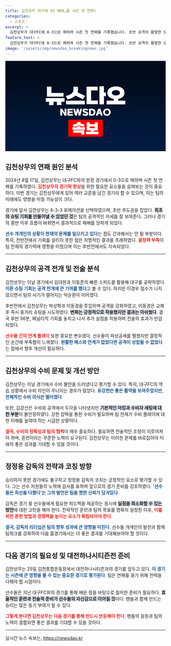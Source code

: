 ```yaml
---
title: 김천상무 대구에 03 패배…올 시즌 첫 연패!
categories:
  - 스포츠
excerpt: >
  김천상무가 대구FC에 0-3으로 패하며 시즌 첫 연패를 기록했습니다. 초반 공격의 활발한 모습에도 불구하고 결정력을 잃은 김천상무, 다음 홈경기에서 반전을 꾀할 수 있을까요?
feature_text: >
  김천상무가 대구FC에 0-3으로 패하며 시즌 첫 연패를 기록했습니다. 초반 공격의 활발한 모습에도 불구하고 결정력을 잃은 김천상무, 다음 홈경기에서 반전을 꾀할 수 있을까요?
image: '/assets/img/newsdao_breakingnews.jpg'
---
```


<p><img src="/assets/img/newsdao_breakingnews.jpg" alt="koreaapp 속보" /></p>

<h2 data-ke-size="size26">김천상무의 연패 원인 분석</h2>

<p data-ke-size="size16">2024년 8월 17일, 김천상무는 대구FC와의 원정 경기에서 0-3으로 패하며 시즌 첫 연패를 기록하였다. <b><span style="color: #ee2323;">김천상무의 경기력 향상</span></b>을 위한 필요한 요소들을 살펴보는 것이 중요하다. 이번 경기는 김천상무에게 있어 여러 교훈을 남긴 경기라 할 수 있으며, 이는 팀의 미래에도 영향을 미칠 가능성이 크다. </p>

<p data-ke-size="size16">경기에 앞서 김천상무는 4-3-3 포메이션을 선택하였으며, 초반 주도권을 잡았다. <b><span style="background-color: #21538527;">최초의 슈팅 기회를 만들어낼 수 있었던 것</span></b>은 팀의 공격적인 자세를 잘 보여준다. 그러나 경기의 중반 이후 흐름이 바뀌면서 결과적으로 패배를 당하게 되었다. </p>

<p data-ke-size="size16"><b><span style="color: #1a5490;">선수 개개인의 상황이 현재의 문제를 일으키고 있다</span></b>는 점도 간과해서는 안 될 부분이다. 특히, 전반전에서 기회를 살리지 못한 점은 치명적인 결과를 초래하였다. <b><span style="color: #ee2323;">결정력 부족</span></b>이 팀 전체의 경기력에 영향을 미쳤으며 이는 후반전에서도 지속되었다. </p>

<hr>

<h2 data-ke-size="size26">김천상무의 공격 전개 및 전술 분석</h2>

<p data-ke-size="size16">김천상무는 이날 경기에서 김대원과 이동준의 빠른 스피드를 활용해 대구를 공략하였다. <b><span style="color: #1a5490;">이른 슈팅 기회는 공격 전개에 큰 기여를 했다</span></b>고 볼 수 있다. 하지만 이경우 점수가 나지 않으면서 팀의 사기가 떨어지는 악순환이 이어졌다. </p>

<p data-ke-size="size16">후반전에서 김천상무는 박상혁과 이동경을 투입하며 공격을 강화하였고, 이동경은 교체 후 즉시 중거리 슈팅을 시도하였다. <b><span style="background-color: #21538527;">변화는 긍정적으로 작용했지만 결과는 아쉬웠다</span></b>. 결국 후반 56분, 페널티킥 기회를 놓치고 나서 추가 실점을 허용하며 전술의 효과가 반감되었다. </p>

<p data-ke-size="size16"><b><span style="color: #ee2323;">선수들 간의 연계 플레이</span></b> 또한 중요한 변수였다. 선수들이 파상공세를 펼쳤지만 결정적인 순간에 부족함이 느껴졌다. <b><span style="color: #1a5490;">원활한 패스와 연계가 없었다면 공격이 성립될 수 없었다</span></b>는 점에서 향후 개선이 필요하다. </p>

<hr>

<h2 data-ke-size="size26">김천상무의 수비 문제 및 개선 방안</h2>

<p data-ke-size="size16">김천상무는 이날 경기에서 수비 불안을 드러냈다고 평가할 수 있다. 특히, 대구FC의 역습 상황에서 수비 라인이 무너지는 경우가 많았다. <b><span style="color: #1a5490;">유강현은 좋은 활약을 보여주었지만, 전체적인 수비 의식은 떨어졌다</span></b>. </p>

<p data-ke-size="size16">또한, 김강산은 수비와 공격에서 두각을 나타냈지만 <b><span style="background-color: #21538527;">기본적인 마킹과 수비자 세팅에 대한 부분</span></b>이 불안정하였다. 강한 압박을 통한 수비가 필요하며 팀 전체가 수비 플레이에 대한 이해를 높여야 하는 시급한 상황이다.</p>

<p data-ke-size="size16"><b><span style="color: #ee2323;">결국, 수비의 정확성과 팀의 협력</span></b>이 매우 중요하다. 필요하면 전술적인 조정이 이루어져야 하며, 훈련이라는 꾸준한 노력이 요구된다. 김천상무는 이러한 문제를 바로잡아야 미래의 좋은 성과를 기대할 수 있을 것이다. </p>

<hr>

<h2 data-ke-size="size26">정정용 감독의 전략과 코칭 방향</h2>

<p data-ke-size="size16">승리하지 못한 경기에도 불구하고 정정용 감독의 코치는 긍정적인 요소로 평가할 수 있다. 그는 선수 자원들의 노력에 감사를 표하며 앞으로의 경기 준비를 강조하였다. <b><span style="color: #1a5490;">'선수들은 최선을 다했다'는 그의 발언은 팀을 향한 신뢰가 담겨있다</span></b>.</p>

<p data-ke-size="size16">감독은 경기 중 선수들에게 필요한 피드백을 제공하는 동시에 <b><span style="background-color: #21538527;">실점을 최소화할 수 있는 방안</span></b>에 대한 고민을 해야 한다. 전략적인 훈련과 팀의 목표를 명확히 설정한 이후, <b><span style="color: #ee2323;">이를 위한 훈련 방법과 경쟁력을 높이는 요소가 확립되어야 한다</span></b>. </p>

<p data-ke-size="size16"><b><span style="color: #1a5490;">결국, 감독의 리더십은 팀의 향후 성과에 큰 영향을 미친다</span></b>. 선수들 개개인의 발전과 함께 팀워크를 강화하여 다음 홈경기에서는 더 좋은 결과를 기대해보아야 할 것이다. </p>

<hr>

<h2 data-ke-size="size26">다음 경기의 필요성 및 대전하나시티즌전 준비</h2>

<p data-ke-size="size16">김천상무는 25일 김천종합운동장에서 대전하나시티즌과의 경기를 앞두고 있다. <b><span style="color: #1a5490;">이 경기는 시즌에 큰 영향을 줄 수 있는 중요한 경기로 평가된다</span></b>. 팀은 연패를 끊기 위해 전력을 다해야 할 시점이다.</p>

<p data-ke-size="size16">선수들은 지난 대구FC와의 경기를 통해 배운 점을 바탕으로 철저한 준비가 필요하다. <b><span style="background-color: #21538527;">효율적인 훈련과 전술적 준비가 선수들의 자신감으로 이어질 것</span></b>이다. 팬들과 함께 만드는 승리는 많은 동기 부여가 될 수 있다.</p>

<p data-ke-size="size16"><b><span style="color: #ee2323;">그렇게 본다면 김천상무는 다음 경기를 통해 반드시 반등해야 한다</span></b>. 팬들의 응원과 팀의 노력이 결합되면 좋은 결과를 기대할 수 있을 것이다. </p>

<hr>
실시간 뉴스 속보는, <a href="https://newsdao.kr" rel="dofollow">https://newsdao.kr</a>


